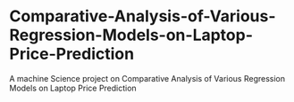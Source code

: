 # Comparative-Analysis-of-Various-Regression-Models-on-Laptop-Price-Prediction
A machine Science project on Comparative Analysis of Various Regression Models on Laptop Price Prediction
